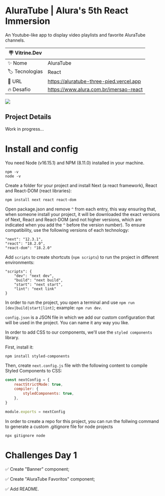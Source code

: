 # AluraTube | Alura's 5th React Immersion 
An Youtube-like app to display video playlists and favorite AluraTube channels.

| :placard: Vitrine.Dev |     |
| -------------  | --- |
| :sparkles: Nome        | AluraTube
| :label: Tecnologias | React
| :rocket: URL         | https://aluratube-three-pied.vercel.app
| :fire: Desafio     | https://www.alura.com.br/imersao-react

![](https://user-images.githubusercontent.com/19349339/200430497-06792a96-244a-4324-8055-a4445aa3889e.png#vitrinedev)

## Project Details
Work in progress...

# Install and config
You need Node (v16.15.1) and NPM (8.11.0) installed in your machine.

```
npm -v
node -v
```

Create a folder for your project and install Next (a react framework), React and React-DOM (react libraries):

`npm install next react react-dom`

Open package.json and remove `^` from each entry, this way ensuring that, when someone install your project, it will be downloaded the exact versions of Next, React and React-DOM (and not higher versions, which are indicated when you add the `^` before the version number). To ensure compatibility, use the following versions of each technology:

```
"next": "12.3.1",
"react": "18.2.0",
"react-dom": "18.2.0"
```

Add `scripts` to create shortcuts (`npm scripts`) to run the project in different environments:

```
"scripts": {
    "dev": "next dev",
    "build": "next build",
    "start": "next start",
    "lint": "next link"
}
```

In order to run the project, you open a terminal and use `npm run [dev|build|start|lint]`; example: `npm run dev`.

`config.json` is a JSON file in which we add our custom configuration that will be used in the project. You can name it any way you like.

In order to add CSS to our components, we'll use the `styled components` library.

First, install it:

`npm install styled-components`

Then, create `next.config.js` file with the following content to compile Styled Components to CSS:

```js
const nextConfig = {
    reactStrictMode: true,
    compiler: {
        styledComponents: true,
    },
}

module.exports = nextConfig
```

In order to create a repo for this project, you can run the follwing command to generate a custom .gitignore file for node projects

`npx gitignore node`

# Challenges Day 1

✅ Create "Banner" component;

✅ Create "AluraTube Favoritos" component;

✅ Add README.